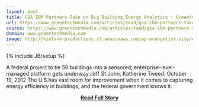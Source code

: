 ```yaml
---
layout: post
title: GSA IBM Partners Take on Big Building Energy Analytics : Greentech Media
url: https://www.greentechmedia.com/articles/read/gsa-ibm-partners-take-on-big-building-energy-analytics
source: https://www.greentechmedia.com/articles/read/gsa-ibm-partners-take-on-big-building-energy-analytics
domain: www.greentechmedia.com
image: http://kinlane-productions.s3.amazonaws.com/ap-evangelist-site/curated/screenshots/9352_api500_com.png
---
```

{% include JB/setup %}<p>A federal project to tie 50 buildings into a sensored, enterprise-level-managed platform gets underway.Jeff St.John, Katherine Tweed: October 19, 2012 The U.S.has vast room for improvement when it comes to capturing energy efficiency in buildings, and the federal government knows it.</p>
<center><p><a href="https://www.greentechmedia.com/articles/read/gsa-ibm-partners-take-on-big-building-energy-analytics" style='padding:25px; font-sze:18px; font-weight: bold;'>Read Full Story</a></p></center>
